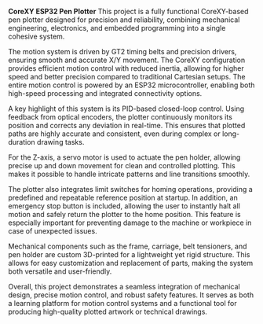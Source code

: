 **CoreXY ESP32 Pen Plotter**
This project is a fully functional CoreXY-based pen plotter designed for precision and reliability, combining mechanical engineering, electronics, and embedded programming into a single cohesive system.

The motion system is driven by GT2 timing belts and precision drivers, ensuring smooth and accurate X/Y movement. The CoreXY configuration provides efficient motion control with reduced inertia, allowing for higher speed and better precision compared to traditional Cartesian setups. The entire motion control is powered by an ESP32 microcontroller, enabling both high-speed processing and integrated connectivity options.

A key highlight of this system is its PID-based closed-loop control. Using feedback from optical encoders, the plotter continuously monitors its position and corrects any deviation in real-time. This ensures that plotted paths are highly accurate and consistent, even during complex or long-duration drawing tasks.

For the Z-axis, a servo motor is used to actuate the pen holder, allowing precise up and down movement for clean and controlled plotting. This makes it possible to handle intricate patterns and line transitions smoothly.

The plotter also integrates limit switches for homing operations, providing a predefined and repeatable reference position at startup. In addition, an emergency stop button is included, allowing the user to instantly halt all motion and safely return the plotter to the home position. This feature is especially important for preventing damage to the machine or workpiece in case of unexpected issues.

Mechanical components such as the frame, carriage, belt tensioners, and pen holder are custom 3D-printed for a lightweight yet rigid structure. This allows for easy customization and replacement of parts, making the system both versatile and user-friendly.

Overall, this project demonstrates a seamless integration of mechanical design, precise motion control, and robust safety features. It serves as both a learning platform for motion control systems and a functional tool for producing high-quality plotted artwork or technical drawings.
